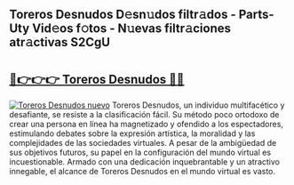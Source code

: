 ## Toreros Desnudos D𝚎sn𝚞dos filtr𝚊dos - Parts-Uty Vid𝚎os f𝚘tos - N𝚞evas filtr𝚊ciones atr𝚊ctivas S2CgU

# <h2><a href="http://mb6sqn.tromn.icu/?c=Toreros+Desnudos">🔗👉👉👉 Toreros Desnudos 🔗🔗</a></h2>

[![Toreros Desnudos nuevo](https://i.imgur.com/pEAQMta.gif)](http://mb6sqn.tromn.icu/?c=Toreros+Desnudos)
Toreros Desnudos, un individuo multifacético y desafiante, se resiste a la clasificación fácil. Su método poco ortodoxo de crear una persona en línea ha magnetizado y ofendido a los espectadores, estimulando debates sobre la expresión artística, la moralidad y las complejidades de las sociedades virtuales. A pesar de la ambigüedad de sus objetivos futuros, su papel en la configuración del mundo virtual es incuestionable. Armado con una dedicación inquebrantable y un atractivo innegable, el alcance de Toreros Desnudos en el mundo virtual es vasto.
